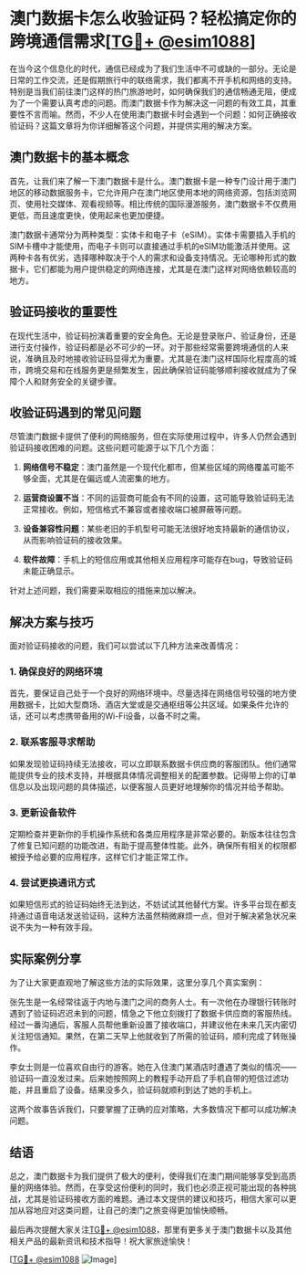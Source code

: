 # 澳门数据卡怎么收验证码？轻松搞定你的跨境通信需求[[TG💪+ @esim1088](https://t.me/s/esim1088)]

在当今这个信息化的时代，通信已经成为了我们生活中不可或缺的一部分。无论是日常的工作交流，还是假期旅行中的联络需求，我们都离不开手机和网络的支持。特别是当我们前往澳门这样的热门旅游地时，如何确保我们的通信畅通无阻，便成为了一个需要认真考虑的问题。而澳门数据卡作为解决这一问题的有效工具，其重要性不言而喻。然而，不少人在使用澳门数据卡时会遇到一个问题：如何正确接收验证码？这篇文章将为你详细解答这个问题，并提供实用的解决方案。

## 澳门数据卡的基本概念

首先，让我们来了解一下澳门数据卡是什么。澳门数据卡是一种专门设计用于澳门地区的移动数据服务卡，它允许用户在澳门地区使用本地的网络资源，包括浏览网页、使用社交媒体、观看视频等。相比传统的国际漫游服务，澳门数据卡不仅费用更低，而且速度更快，使用起来也更加便捷。

澳门数据卡通常分为两种类型：实体卡和电子卡（eSIM）。实体卡需要插入手机的SIM卡槽中才能使用，而电子卡则可以直接通过手机的eSIM功能激活并使用。这两种卡各有优劣，选择哪种取决于个人的需求和设备支持情况。无论哪种形式的数据卡，它们都能为用户提供稳定的网络连接，尤其是在澳门这样对网络依赖较高的地方。

## 验证码接收的重要性

在现代生活中，验证码扮演着重要的安全角色。无论是登录账户、验证身份，还是进行支付操作，验证码都是必不可少的一环。对于那些经常需要跨境通信的人来说，准确且及时地接收验证码显得尤为重要。尤其是在澳门这样国际化程度高的城市，跨境交易和在线服务更是频繁发生，因此确保验证码能够顺利接收就成为了保障个人和财务安全的关键步骤。

## 收验证码遇到的常见问题

尽管澳门数据卡提供了便利的网络服务，但在实际使用过程中，许多人仍然会遇到验证码接收困难的问题。这些问题可能源于以下几个方面：

1. **网络信号不稳定**：澳门虽然是一个现代化都市，但某些区域的网络覆盖可能不够全面，尤其是在偏远或人流密集的地方。
   
2. **运营商设置不当**：不同的运营商可能会有不同的设置，这可能导致验证码无法正常接收。例如，短信格式不兼容或者接收端口被屏蔽等问题。

3. **设备兼容性问题**：某些老旧的手机型号可能无法很好地支持最新的通信协议，从而影响验证码的接收效果。

4. **软件故障**：手机上的短信应用或其他相关应用程序可能存在bug，导致验证码未能正确显示。

针对上述问题，我们需要采取相应的措施来加以解决。

## 解决方案与技巧

面对验证码接收的问题，我们可以尝试以下几种方法来改善情况：

### 1. 确保良好的网络环境

首先，要保证自己处于一个良好的网络环境中。尽量选择在网络信号较强的地方使用数据卡，比如大型商场、酒店大堂或是交通枢纽等公共区域。如果条件允许的话，还可以考虑携带备用的Wi-Fi设备，以备不时之需。

### 2. 联系客服寻求帮助

如果发现验证码持续无法接收，可以立即联系数据卡供应商的客服团队。他们通常能提供专业的技术支持，并根据具体情况调整相关的配置参数。记得带上你的订单信息以及出现问题的具体描述，以便客服人员更好地理解你的情况并给予帮助。

### 3. 更新设备软件

定期检查并更新你的手机操作系统和各类应用程序是非常必要的。新版本往往包含了修复已知问题的功能改进，有助于提高整体性能。此外，确保所有相关的权限都被授予给必要的应用程序，这样它们才能正常工作。

### 4. 尝试更换通讯方式

如果短信形式的验证码始终无法到达，不妨试试其他替代方案。许多平台现在都支持通过语音电话发送验证码，这种方法虽然稍微麻烦一点，但对于解决紧急状况来说不失为一种有效手段。

## 实际案例分享

为了让大家更直观地了解这些方法的实际效果，这里分享几个真实案例：

张先生是一名经常往返于内地与澳门之间的商务人士。有一次他在办理银行转账时遇到了验证码迟迟未到的问题，情急之下他立刻拨打了数据卡供应商的客服热线。经过一番沟通后，客服人员帮他重新设置了接收端口，并建议他在未来几天内密切关注短信通知。果然，在第二天早上他就收到了所需的验证码，顺利完成了转账操作。

李女士则是一位喜欢自由行的游客。她在入住澳门某酒店时遭遇了类似的情况——验证码一直没发过来。后来她按照网上的教程手动开启了手机自带的短信过滤功能，并且重启了设备。结果没多久，验证码就顺利到达了她的手机上。

这两个故事告诉我们，只要掌握了正确的应对策略，大多数情况下都可以成功解决问题。

## 结语

总之，澳门数据卡为我们提供了极大的便利，使得我们在澳门期间能够享受到高质量的网络体验。然而，在享受这份便利的同时，我们也必须正视可能出现的各种挑战，尤其是验证码接收方面的难题。通过本文提供的建议和技巧，相信大家可以更加从容地应对这类问题，让自己的澳门之旅变得更加愉快顺畅。

最后再次提醒大家关注[TG💪+ @esim1088](https://t.me/s/esim1088)，那里有更多关于澳门数据卡以及其他相关产品的最新资讯和技术指导！祝大家旅途愉快！

[[TG💪+ @esim1088](https://t.me/s/esim1088) ![Image](https://i.postimg.cc/4NQfJmqS/Snipaste-2025-05-13-00-14-12.png)]